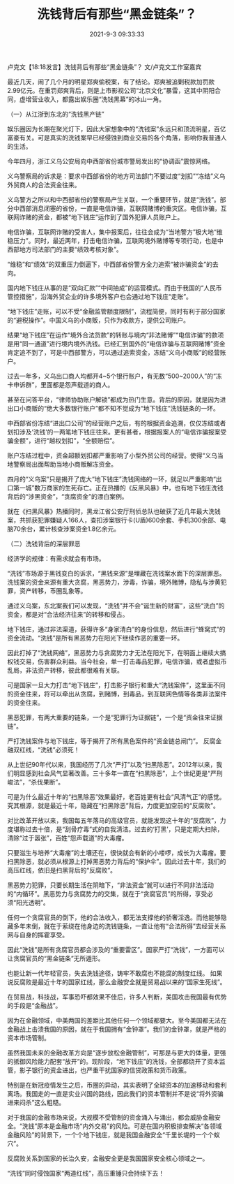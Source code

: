 ﻿---
layout: post
title:  "洗钱背后有那些“黑金链条”？"
date:   2021-9-3 09:33:33
categories: update
---
卢克文【18:18发言】洗钱背后有那些“黑金链条”？
文/卢克文工作室嘉宾
 
最近几天，闹了几个月的明星郑爽偷税案，有了结论。郑爽被追剿税款加罚款2.99亿元。在重罚郑爽背后，则是上市影视公司“北京文化”暴雷，这其中阴阳合同，虚增营业收入，都露出娱乐圈“洗钱黑幕”的冰山一角。
 
（一）从江浙到东北的“洗钱黑产链”
 
娱乐圈因为长期在聚光灯下，因此大家想象中的“洗钱案”永远只和顶流明星，百亿富豪有关。可是真实的洗钱案早已经侵蚀到商业交易的各个角落，影响你我普通人的生活。
 
今年四月，浙江义乌公安局向中西部省份城市警局发出的“协调函”震惊网络。
 
义乌警察局的诉求是：要求中西部省份的地方司法部门不要过度“划扣”“冻结”义乌外贸商人的合法资金往来。
 
义乌警方之所以和中西部省份的警察局产生关联，一个重要环节，就是“洗钱”。部分中西部消息闭塞的省份，一直是电信诈骗，互联网赌博的重灾区。电信诈骗，互联网诈赌的资金，都被“地下钱庄”运作到了国外犯罪人员账户上。
 
电信诈骗，互联网诈赌的受害人，集中报案后，往往会成为“当地警方”极大地“维稳压力”。同时，最近两年，打击电信诈骗，互联网境外赌博等专项行动，也是中西部地方司法部门的主要“绩效考核对象”。
 
“维稳”和“绩效”的双重压力倒逼下，中西部省份警方全力追索“被诈骗资金”的去向。
 
国内地下钱庄从事的是“双向汇款”“中间抽成”的运营模式。而由于我国的“人民币管控措施”，沿海外贸企业的许多境外客户也会通过地下钱庄“走账”。
 
“地下钱庄”走账，可以不受“金融监管额度限制”，流程简便，同时有利于部分国家的“避税操作”。中国义乌的小商贩，只作为收款方，提供公司账户。
 
结果“地下钱庄”在运作“境外合法货款”的转账与境内“非法赌博”“电信诈骗”的款项是用“同一通道”进行境内境外洗钱。已经汇到国外的“电信诈骗与互联网赌博”资金肯定追不到了，可是中西部警方，可以通过追索资金，冻结“义乌小商贩”的经营账户。
 
过去一年多，义乌出口商人均都开4~5个银行账户，有无数“500~2000人”的“冻卡申诉群”，里面都是怨声载道的商人。
 
甚至在问答平台，“律师协助账户解锁”都成为热门生意。背后的原因，就是因为进出口小商贩的“绝大多数银行账户”都不知不觉成为“地下钱庄”洗钱链条的一环。
 
中西部省份冻结“进出口公司”的经营账户之后，有的根据资金追溯，仅仅冻结或者划扣涉及‘洗钱’的一两笔地下钱庄往来。更有甚者，根据报案人的“电信诈骗报案受骗金额”，进行“越权划扣”，“全额赔偿”。
 
账户冻结过程中，资金超额划扣都严重影响了小型外贸公司的经营。使得“义乌当地警察局出面帮助当地小商贩解冻资金。
 
四月的“义乌案”只是揭开了庞大“地下钱庄”洗钱网络的一环，就足以严重影响“出口第一城”数万商家的生死存亡。正在热播的《反黑风暴》中，也有地下钱庄洗钱背后的“涉黑资金”，“贪腐资金”的漂白案例。
 
就在《扫黑风暴》热播同时，黑龙江省公安厅刑侦总队也破获了近几年最大洗钱案，共抓获犯罪嫌疑人166人，查扣涉案银行卡(U盾)600余套、手机300余部、电脑70余台，累计核查涉案资金1.8亿余元。
 
（二）洗钱背后的深层罪恶
 
经济学的规律：有需求就会有市场。
 
“洗钱”市场源于黑钱变白的诉求，“黑钱来源”是埋藏在洗钱案水面下的深层罪恶。洗钱案的资金来源有重大贪腐，黑恶势力，涉毒，诈骗，境外赌博，隐私与涉黄犯罪，资产转移，币圈乱象等。
 
通过义乌案，东北案我们可以发现，“洗钱”并不会“诞生新的财富”，这些“洗白”的资金，都是对“合法经济往来”的转移和侵占。
 
地下钱庄，通过非法渠道，获得许多“身家清白”的身份信息，然后进行“蜂窝式”的资金流动。“洗钱”是所有黑恶势力在阳光下继续作恶的重要一环。
 
因此打掉了“洗钱网络”，黑恶势力与贪腐势力才无法在阳光下，在明面上继续大搞权钱交易，伤害群众利益。当今社会，单一打击毒品犯罪，电信诈骗，或者虚拟币乱局，非法资产转移，彼此都很难有关联。
 
可是国家一旦大力打击“地下钱庄”，打击影子银行和重大“洗钱案件”，这里面不同的资金往来，将可以牵出从贪腐，到赌博，到毒品，到互联网色情等各类非法案件的资金往来。
 
黑恶犯罪，有两大重要的链条，一个是“犯罪行为证据链”，一个是“资金往来证据链”。
 
严打洗钱案件与地下钱庄，等于揭开了所有黑色案件的“资金链总闸门”。
反腐金融双红线，“洗钱”必须死！
 
从上世纪90年代以来，我国经历了几次“严打”以及“扫黑除恶”。2012年以来，我们明显感到社会风气显著改善。三十多年一直在“扫黑除恶”，上个世纪更是“严刑峻法”，“杀伐果断”。
 
 
可是为什么最近十年的“扫黑除恶”效果最好，老百姓更有社会“风清气正”的感觉。究其根源，就是最近十年，隐藏在“扫黑除恶”背后，力度更加空前的“反腐败”。
 
对比改革开放以来，我国每五年落马的高级官员，就能发现这十年的“反腐败”，力度堪称过去十倍，是“刮骨疗毒”式的自我清洁。过去的‘打黑’，只是定期大扫除，清除“过于嚣张”，百姓“怨声载道”的大毒瘤。
 
只要滋生与培养“大毒瘤”的土壤还在，很快就会有新的小喽啰，成长为大毒瘤。要扫黑除恶，就必须从根源上打掉黑恶势力背后的“保护伞”。因此过去十年，我们的高压红线，依旧是扫黑背后的“反腐败”。
 
黑恶势力犯罪，只要长期生活在阴暗下，“非法资金”就可以进行不同非法活动的“内循环”。黑恶势力与贪腐势力的交集，就在于“贪腐官员”的所得，享受必须“阳光透明”。
 
任何一个贪腐官员的倒下，他的合法收入，都无法支撑他的骄奢淫逸。而他能够隐藏多年未倒，就在于萦绕在他身边的洗钱链条，一直让他有“合法所得”去经营关系网与自身的挥霍享受。
 
因此“洗钱”是所有贪腐官员都会涉及的“重要雷区”。国家严打“洗钱”，一方面可以让贪腐官员的“黑金链条”无所遁形。
 
也能让新一代年轻官员，失去洗钱途径，铸牢不敢腐也不能腐的制度红线。
如果说反腐败是最近十年的国家红线，那么金融安全就是贸易战以来的“国家生死线”。
 
在贸易战，科技战，军事恐吓都效果不佳后，许多人判断，美国攻击我国最有优势的手段是“金融战”。
 
因为在金融领域，中美两国的差距比其他任何一个领域都要大。至今美国都无法在金融战上击溃我国的原因，就在于我国拥有“金钟罩”。我们的金钟罩，就是严格的资本市场管制。
 
虽然我国未来的金融改革方向是“逐步放松金融管制”，可那是与更大的体量，更强的抵御风险能力配套“放开”的。现阶段，“地下钱庄”的洗钱，全部都绕开了资本监管，影子银行的资金进出，也严重干扰国家的信贷政策和货币政策。
 
特别是在新冠疫情发生之后，币圈的异动，其实表明了全球资本的加速移动和套利离场。我国走的一直是实业兴国的路线，因此我们的资本管制并不是说“将外资骗进来闷杀”这么粗糙。
 
对于我国的金融市场来说，大规模不受管制的资金涌入与涌出，都会威胁金融安全。“洗钱”原本是金融市场“内外交易”的风险。可是在国内积极排查解决“各领域金融风险”的背景下，一个个地下钱庄，就是我国金融安全“千里长堤的一个个蚁穴”。
 
反腐败关系到国家的长治久安，金融安全更是我国国家安全核心领域之一。
 
“洗钱”同时侵蚀国家“两道红线”，高压重锤只会持续下去！
 
